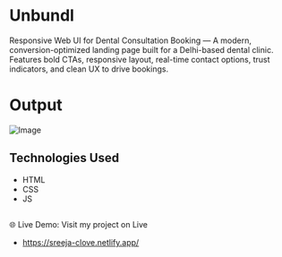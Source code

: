 # Unbundl
Responsive Web UI for Dental Consultation Booking — A modern, conversion-optimized landing page built for a Delhi-based dental clinic. Features bold CTAs, responsive layout, real-time contact options, trust indicators, and clean UX to drive bookings.

# Output
![Image](https://github.com/user-attachments/assets/4b796155-9d56-497d-ac4e-c65fddcbb72a)

## Technologies Used

- HTML
- CSS
- JS

##
🌐 Live Demo: Visit my project on Live 
- https://sreeja-clove.netlify.app/
